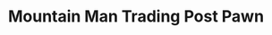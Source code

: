 ---
title: "Mountain Man Trading Post Pawn"
url: /butte/mountain-man-trading-post-pawn/
shop: Leiher
---